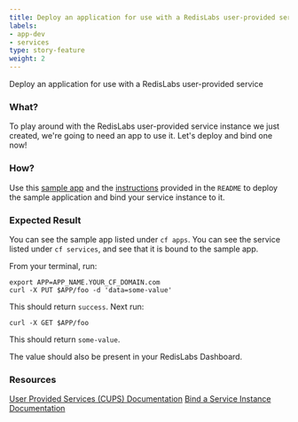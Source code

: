 ```yaml
---
title: Deploy an application for use with a RedisLabs user-provided service
labels:
- app-dev
- services
type: story-feature
weight: 2
---
```


Deploy an application for use with a RedisLabs user-provided service
### What?
To play around with the RedisLabs user-provided service instance we just created, we're going to need an app to use it. Let's deploy and bind one now!

### How?
Use this [sample app](https://github.com/pivotal-cf/cf-redis-example-app) and the [instructions](https://github.com/pivotal-cf/cf-redis-example-app#using-redis-labs-cups) provided in the `README` to deploy the sample application and bind your service instance to it.

### Expected Result
You can see the sample app listed under `cf apps`.
You can see the service listed under `cf services`, and see that it is bound to the sample app.

From your terminal, run:
```
export APP=APP_NAME.YOUR_CF_DOMAIN.com
curl -X PUT $APP/foo -d 'data=some-value'
```
This should return `success`. Next run:
```
curl -X GET $APP/foo
```
This should return `some-value`.

The value should also be present in your RedisLabs Dashboard.

### Resources
[User Provided Services (CUPS) Documentation](https://docs.cloudfoundry.org/devguide/services/user-provided.html)
[Bind a Service Instance Documentation](https://docs.cloudfoundry.org/devguide/services/application-binding.html)